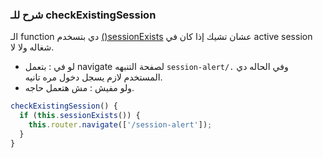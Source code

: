### شرح للـ checkExistingSession

الـ function دي بتسخدم [()sessionExists](https://github.com/Ak-ram/To-Know/blob/main/BM/functions/sessionExists.md) عشان تشيك إذا كان في active session شغاله ولا لا.

- لو في : بتعمل navigate لصفحة التنبهه `session-alert/.`  وفي الحاله دي المستخدم لازم يسجل دخول مره تانيه.
- ولو مفيش : مش هتعمل حاجه.


```typescript
checkExistingSession() {
  if (this.sessionExists()) {
    this.router.navigate(['/session-alert']);
  }
}
```
